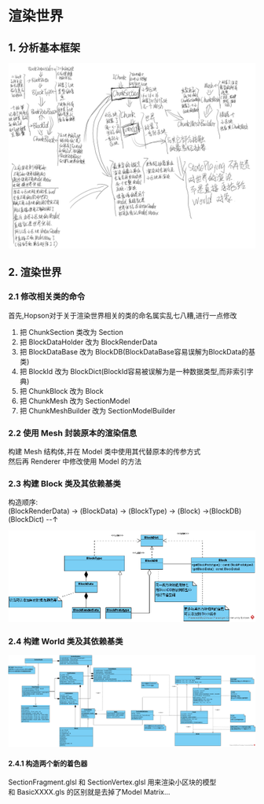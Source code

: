 # 渲染世界

## 1. 分析基本框架

![渲染世界](基本框架.png)

## 2. 渲染世界

### 2.1 修改相关类的命令

首先,Hopson对于关于渲染世界相关的类的命名属实乱七八糟,进行一点修改  

1. 把 ChunkSection 类改为 Section  
2. 把 BlockDataHolder 改为 BlockRenderData  
3. 把 BlockDataBase 改为 BlockDB(BlockDataBase容易误解为BlockData的基类)
4. 把 BlockId 改为 BlockDict(BlockId容易被误解为是一种数据类型,而非索引字典)
5. 把 ChunkBlock 改为 Block
6. 把 ChunkMesh 改为 SectionModel
7. 把 ChunkMeshBuilder 改为 SectionModelBuilder

### 2.2 使用 Mesh 封装原本的渲染信息

构建 Mesh 结构体,并在 Model 类中使用其代替原本的传参方式  
然后再 Renderer 中修改使用 Model 的方法

### 2.3 构建 Block 类及其依赖基类

构造顺序:  
(BlockRenderData) -> (BlockData) -> (BlockType) -> (Block) ->(BlockDB)
                                                  (BlockDict) --↑

![方块系统](Block-System.png)

### 2.4 构建 World 类及其依赖基类

![World类及其依赖基类](World-System.png)

#### 2.4.1 构造两个新的着色器

SectionFragment.glsl 和 SectionVertex.glsl 用来渲染小区块的模型  
和 BasicXXXX.gls 的区别就是去掉了Model Matrix...













